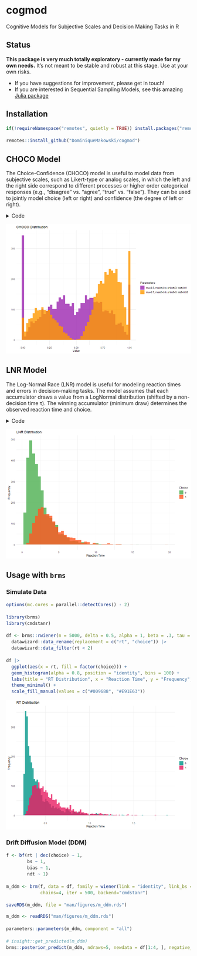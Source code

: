 # cogmod


Cognitive Models for Subjective Scales and Decision Making Tasks in R

## Status

**This package is very much totally exploratory - currently made for my
own needs.** It’s not meant to be stable and robust at this stage. Use
at your own risks.

- If you have suggestions for improvement, please get in touch!
- If you are interested in Sequential Sampling Models, see this amazing
  [Julia
  package](https://github.com/itsdfish/SequentialSamplingModels.jl)

## Installation

``` r
if(!requireNamespace("remotes", quietly = TRUE)) install.packages("remotes")

remotes::install_github("DominiqueMakowski/cogmod")
```

## CHOCO Model

The Choice-Confidence (CHOCO) model is useful to model data from
subjective scales, such as Likert-type or analog scales, in which the
left and the right side correspond to different processes or higher
order categorical responses (e.g., “disagree” vs. “agree”, “true”
vs. “false”). They can be used to jointly model choice (left or right)
and confidence (the degree of left or right).

<details class="code-fold">
<summary>Code</summary>

``` r
library(ggplot2)
library(cogmod)

# Simulate data using rchoco() with two parameter sets
df1 <- rchoco(n = 5000, mu = 0.5, muleft = 0.4, phileft = 3, kleft = 0.9)
df2 <- rchoco(n = 5000, mu = 0.7, muleft = 0.6, phileft = 5, kleft = 0.95)

# Combine data into a single data frame
df <- data.frame(
  value = c(df1, df2),
  group = rep(c("mu=0.5, muleft=0.4, phileft=3, kleft=0.9", 
                "mu=0.7, muleft=0.6, phileft=5, kleft=0.95"), each =5000)
)

# Create the histogram
ggplot(df, aes(x = value, fill = group)) +
  geom_histogram(alpha = 0.8, position = "identity", bins = 50) +
  labs(title = "CHOCO Distribution", x = "Value", y = "", fill = "Parameters") +
  theme_minimal() + 
  scale_fill_manual(values = c("#9C27B0", "#FF9800"))
```

</details>

![](man/figures/unnamed-chunk-2-1.png)

## LNR Model

The Log-Normal Race (LNR) model is useful for modeling reaction times
and errors in decision-making tasks. The model assumes that each
accumulator draws a value from a LogNormal distribution (shifted by a
non-decision time τ). The winning accumulator (minimum draw) determines
the observed reaction time and choice.

<details class="code-fold">
<summary>Code</summary>

``` r
# Simulate data using rlnr()
lnr_data <- rlnr(n = 5000, mu = 1, mud = 0.5, sigmazero = 1, sigmad = -0.5, tau = 0.2)

# Create histograms for each choice
ggplot(lnr_data, aes(x = rt, fill = factor(choice))) +
  geom_histogram(alpha = 0.8, position = "identity", bins = 50) +
  labs(title = "LNR Distribution", x = "Reaction Time", y = "Frequency", fill = "Choice") +
  theme_minimal() +
  scale_fill_manual(values = c("#4CAF50", "#FF5722"))
```

</details>

![](man/figures/unnamed-chunk-3-1.png)

## Usage with `brms`

### Simulate Data

``` r
options(mc.cores = parallel::detectCores() - 2)

library(brms)
library(cmdstanr)

df <- brms::rwiener(n = 5000, delta = 0.5, alpha = 1, beta = .3, tau = .25) |> 
  datawizard::data_rename(replacement = c("rt", "choice")) |> 
  datawizard::data_filter(rt < 2)

df |> 
  ggplot(aes(x = rt, fill = factor(choice))) +
  geom_histogram(alpha = 0.8, position = "identity", bins = 100) +
  labs(title = "RT Distribution", x = "Reaction Time", y = "Frequency", fill = "Choice") +
  theme_minimal() +
  scale_fill_manual(values = c("#009688", "#E91E63"))
```

![](man/figures/unnamed-chunk-4-1.png)

### Drift Diffusion Model (DDM)

``` r
f <- bf(rt | dec(choice) ~ 1,
        bs ~ 1,
        bias ~ 1,
        ndt ~ 1)

m_ddm <- brm(f, data = df, family = wiener(link = "identity", link_bs = "log", link_bias = "logit", link_ndt = "log"), 
             chains=4, iter = 500, backend="cmdstanr")

saveRDS(m_ddm, file = "man/figures/m_ddm.rds")
```

``` r
m_ddm <- readRDS("man/figures/m_ddm.rds")

parameters::parameters(m_ddm, component = "all")

# insight::get_predicted(m_ddm)
brms::posterior_predict(m_ddm, ndraws=5, newdata = df[1:4, ], negative_rt = TRUE)
```
